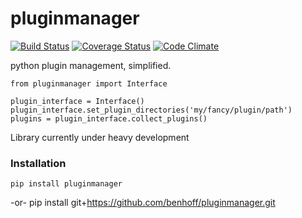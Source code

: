 # pluginmanager
[![Build Status](https://travis-ci.org/benhoff/pluginmanager.svg?branch=master)](https://travis-ci.org/benhoff/simpleyapsy) [![Coverage Status](https://coveralls.io/repos/benhoff/pluginmanager/badge.svg?branch=master&service=github)](https://coveralls.io/github/benhoff/pluginmanager?branch=master) [![Code Climate](https://codeclimate.com/github/benhoff/pluginmanager/badges/gpa.svg)](https://codeclimate.com/github/benhoff/pluginmanager)

python plugin management, simplified.

	from pluginmanager import Interface
	
	plugin_interface = Interface()
	plugin_interface.set_plugin_directories('my/fancy/plugin/path')
	plugins = plugin_interface.collect_plugins()

Library currently under heavy development

### Installation
	pip install pluginmanager
-or-
	pip install git+https://github.com/benhoff/pluginmanager.git
